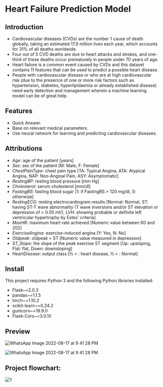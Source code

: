 # Heart Failure Prediction Model

## Introduction
- Cardiovascular diseases (CVDs) are the number 1 cause of death globally, taking an estimated 17.9 million lives each year, which accounts for 31% of all deaths worldwide. 
- Four out of 5 CVD deaths are due to heart attacks and strokes, and one-third of these deaths occur prematurely in people under 70 years of age. 
- Heart failure is a common event caused by CVDs and this dataset contains 11 features that can be used to predict a possible heart disease. 
- People with cardiovascular disease or who are at high cardiovascular risk (due to the presence of one or more risk factors such as hypertension, diabetes, hyperlipidaemia or already established disease) need early detection and management wherein a machine learning model can be of great help.


## Features

- Quick Answer. 
- Base on relevant medical parameters.
- Use neural network for learning and predicting cardiovascular diseases.

## Attributions

- *Age*: age of the patient [years]
- *Sex*: sex of the patient [M: Male, F: Female]
- *ChestPainType*: chest pain type [TA: Typical Angina, ATA: Atypical Angina, NAP: Non-Anginal Pain, ASY: Asymptomatic]
- *RestingBP*: resting blood pressure [mm Hg]
- *Cholesterol*: serum cholesterol [mm/dl]
- *FastingBS*: fasting blood sugar [1: if FastingBS > 120 mg/dl, 0: otherwise]
- *RestingECG*: resting electrocardiogram results [Normal: Normal, ST: having ST-T wave abnormality (T wave inversions and/or ST elevation or depression of > 0.05 mV), LVH: showing probable or definite left ventricular hypertrophy by Estes' criteria]
- *MaxHR*: maximum heart rate achieved [Numeric value between 60 and 202]
- *ExerciseAngina*: exercise-induced angina [Y: Yes, N: No]
- *Oldpeak*: oldpeak = ST [Numeric value measured in depression]
- *ST_Slope*: the slope of the peak exercise ST segment [Up: upsloping, Flat: flat, Down: downsloping]
- *HeartDisease*: output class [½  < : heart disease, ½ > : Normal]

## Install

This project requires Python 3 and the following Python libraries installed:

- Flask~=2.0.3
- pandas~=1.1.5
- torch~=1.10.2
- scikit-learn~=0.24.2
- gunicorn~=19.9.0
- Flask-Cors~=3.0.10

## Preview

![WhatsApp Image 2022-08-17 at 9 41 28 PM](https://user-images.githubusercontent.com/52321544/185230281-4dcbd9c7-eafb-4fbd-874d-c4f5f1282989.jpeg)

![WhatsApp Image 2022-08-17 at 9 41 28 PM](https://user-images.githubusercontent.com/52321544/185230415-fde4ade0-2d6a-483d-97a1-fc9a5efdf55c.jpeg)


## Project flowchart:

![1](https://user-images.githubusercontent.com/10403994/185229861-0766a960-22ea-461e-b365-d1c833adda1d.jpg)


